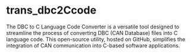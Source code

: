 # trans_dbc2Ccode
The DBC to C Language Code Converter is a versatile tool designed to streamline the process of converting DBC (CAN Database) files into C language code. This open-source utility, hosted on GitHub, simplifies the integration of CAN communication into C-based software applications.
